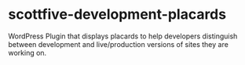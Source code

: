 # scottfive-development-placards
WordPress Plugin that displays placards to help developers distinguish between development and live/production versions of sites they are working on.
